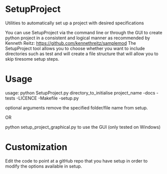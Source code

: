 # SetupProject
Utilities to automatically set up a project with desired specifications

You can use SetupProject via the command line or through the GUI to create python project in a consistent and logical manner as recommended by Kenneth Reitz: https://github.com/kennethreitz/samplemod
The SetupProject tool allows you to choose whether you want to include directories such as test and will create a file structure that will allow you to skip tiresome setup steps.

# Usage
usage:
python SetupProject.py directory_to_initialise project_name -docs -tests -LICENCE -Makefile -setup.py

optional arguments remove the specified folder/file name from setup.

OR

python setup_project_graphical.py to use the GUI (only tested on Windows)

# Customization
Edit the code to point at a gitHub repo that you have setup in order to modify the options available in setup.



